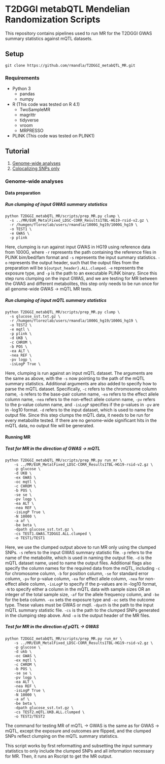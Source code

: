# T2DGGI metabQTL Mendelian Randomization Scripts

This repository contains pipelines used to run MR for the T2DGGI GWAS summary statistics against mQTL datasets.

## Setup

`git clone https://github.com/rmandla/T2DGGI_metabQTL_MR.git`

### Requirements

* Python 3
  * pandas
  * numpy
* R (This code was tested on R 4.1)
  * TwoSampleMR
  * magrittr
  * tidyverse
  * vroom
  * MRPRESSO
* PLINK (This code was tested on PLINK1)

## Tutorial

1. [Genome-wide analyses](#gwa)
2. [Colocalizing SNPs only](#cso)

### Genome-wide analyses <a name="gwa"></a>

#### Data preparation

##### Run clumping of input GWAS summary statistics

```
python T2DGGI_metabQTL_MR/scripts/prep_MR.py clump \
  -s ../MR/EUR_MetalFixed_LDSC-CORR_Results1TBL-HG19-rsid-v2.gz \
  -r /humgen/florezlab/users/rmandla/1000G_hg19/1000G_hg19 \
  -o TEST1 \
  -e GWAS \
  -p plink
```

Here, clumping is run against input GWAS in HG19 using reference data from 1000G, where `-r` represents the path containing the reference files in PLINK bim/bed/fam format and `-s` represents the input summary statistics. `-o` represents the output header, such that the output files from the preparation will be `${output_header}.ALL.clumped`. `-e` represents the exposure type, and `-p` is the path to an executable PLINK binary. Since this step runs clumping on the input GWAS, and we are testing for MR between the GWAS and different metabolites, this step only needs to be run once for all genome-wide GWAS -> mQTL MR tests.

##### Run clumping of input mQTL summary statistics

```
python T2DGGI_metabQTL_MR/scripts/prep_MR.py clump \
  -s glucose_sst.txt.gz \
  -r /humgen/florezlab/users/rmandla/1000G_hg19/1000G_hg19 \
  -o TEST2 \
  -e mqtl \
  -p plink \
  -d UKB \
  -c CHROM \
  -b POS \
  -ea ALT \
  -nea REF \
  -pv logp \
  -isLogP True \
```

Here, clumping is run against an input mQTL dataset. The arguments are the same as above, with the `-s` now pointing to the path of the mQTL summary statistics. Additional arguments are also added to specify how to parse the mQTL dataset. Specifically, `-c` refers to the chromosome column name, `-b` refers to the base-pair column name, `-ea` refers to the effect allele column name, `-nea` refers to the non-effect allele column name, `-pv` refers to the p-value column name, and `-isLogP` specifies if the p-values in `-pv` are in -log10 format. `-d` refers to the input dataset, which is used to name the output file. Since this step clumps the mQTL data, it needs to be run for every metabolite tested. If there are no genome-wide significant hits in the mQTL data, no output file will be generated.

#### Running MR

##### Test for MR in the direction of GWAS -> mQTL

```
python T2DGGI_metabQTL_MR/scripts/prep_MR.py run_mr \
    -s ../MR/EUR_MetalFixed_LDSC-CORR_Results1TBL-HG19-rsid-v2.gz \
    -p glucose \
    -d UKB \
    -ex GWAS \
    -oc mqtl \
    -c CHROM \
    -b POS \
    -se se \
    -pv logp \
    -ea ALT \
    -nea REF \
    -isLogP True \
    -N 10000 \
    -a af \
    -be beta \
    -dpath glucose_sst.txt.gz \
    -cs TEST1.GWAS.T2DGGI.ALL.clumped \
    -o TEST1/TEST1
```

Here, we use the clumped output above to run MR only using the clumped SNPs. `-s` refers to the input GWAS summary statistic file. `-p` refers to the name of the metabolite, which is used in naming the output file. `-d` is the mQTL dataset name, used to name the output files. Additional flags also specify the column names for the required data from the mQTL, including `-c` for chromosome column, `-b` for position column, `-se` for standard error column, `-pv` for p-value column, `-ea` for effect allele column, `-nea` for non-effect allele column, `-isLogP` to specify if the p-values are in -log10 format, `-N` to specify either a column in the mQTL data with sample sizes OR an integer of the total sample size, `-af` for the allele frequency column, and `-be` for the beta column. `-ex` sets the exposure type and `-oc` sets the outcome type. These values must be GWAS or mqtl. `-dpath` is the path to the input mQTL summary statistic file. `-cs` is the path to the clumped SNPs generated in the clumping step above. And `-o` is the output header of the MR files.

##### Test for MR in the direction of pQTL -> GWAS

```
python T2DGGI_metabQTL_MR/scripts/prep_MR.py run_mr \
    -s ../MR/EUR_MetalFixed_LDSC-CORR_Results1TBL-HG19-rsid-v2.gz \
    -p glucose \
    -d ukb \
    -oc GWAS \
    -ex mqtl \
    -c CHROM \
    -b POS \
    -se se \
    -pv logp \
    -ea ALT \
    -nea REF \
    -isLogP True \
    -N 10000 \
    -a af \
    -be beta \
    -dpath glucose_sst.txt.gz \
    -cs TEST2.mQTL.UKB.ALL.clumped \
    -o TEST2/TEST2
```

The command for testing MR of mQTL -> GWAS is the same as for GWAS -> mQTL, except the exposure and outcomes are flipped, and the clumped SNPs reflect clumping on the mQTL summary statistics.

This script works by first reformatting and subsetting the input summary statistics to only include the clumped SNPs and all information necessary for MR. Then, it runs an Rscript to get the MR output.
